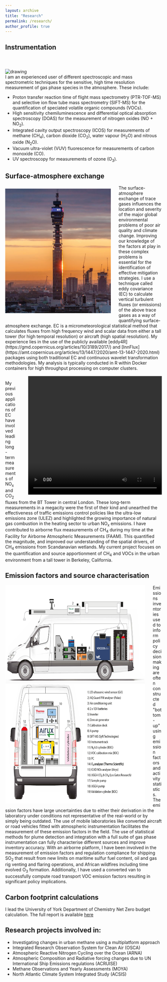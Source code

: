 ```yaml
---
layout: archive
title: "Research"
permalink: /research/
author_profile: true
---
```


## Instrumentation
<img src="/images/instruments-qual.png" alt="drawing" width="530" style="float: right; padding-left: 25px; padding-top: 40px" />

I am an experienced user of different spectroscopic and mass spectrometric techniques for the sensitive, high time resolution measurement of gas phase species in the atmosphere. These include:

* Proton transfer reaction time of flight mass spectrometry (PTR-TOF-MS) and selective ion flow tube mass spectrometry (SIFT-MS) for the quantification of speciated volatile organic compounds (VOCs).
* High sensitivity chemiluminescence and differential optical absorption spectroscopy (DOAS) for the measurement of nitrogen oxides (NO + NO<sub>2</sub>).
* Integrated cavity output spectroscopy (ICOS) for measurements of methane (CH<sub>4</sub>), carbon dioxide (CO<sub>2</sub>), water vapour (H<sub>2</sub>O) and nitrous oxide (N<sub>2</sub>O).
* Vacuum ultra-violet (VUV) fluorescence for measurements of carbon monoxide (CO). 
* UV spectroscopy for measurements of ozone (O<sub>3</sub>). 

## Surface-atmosphere exchange

<img src="/images/bttwr.png" alt="drawing" width="340" height ="400" style="float: left; padding-right: 25px; padding-bottom: 20px; padding-top: 10px;"/>
The surface-atmosphere exchange of trace gases influences the location and severity of the major global environmental problems of poor air quality and climate change. Improving our knowledge of the factors at play in these complex problems is essential for the identification of effective mitigation strategies. I use a technique called eddy covariance (EC) to calculate vertical turbulent fluxes (or emissions) of the above trace gases as a way of quantifying surface-atmosphere exchange. EC is a micrometeorological statistical method that calculates fluxes from high frequency wind and scalar data from either a tall tower (for high temporal resolution) or aircraft (high spatial resolution). My experience lies in the use of the publicly available [eddy4R](https://gmd.copernicus.org/articles/10/3189/2017/) and [InnFlux](https://amt.copernicus.org/articles/13/1447/2020/amt-13-1447-2020.html) packages using both traditional EC and continuous wavelet transformation methodologies. My analysis is typically conducted in R within Docker containers for high throughput processing on computer clusters. 
<br/><br/>

<video width="430" height="380" style = "float: right; padding-left: 40px;" controls>
  <source src="/images/wetland3.mp4" type="video/mp4">
</video>

My previous applications of EC have involved leading long-term measurements of NO<sub>x</sub> and CO<sub>2</sub> fluxes from the BT Tower in central London. These long-term measurements in a megacity were the first of their kind and unearthed the effectiveness of traffic emissions control policies like the ultra-low emissions zone (ULEZ) and highlighted the growing importance of natural gas combustion in the heating sector to urban NO<sub>x</sub> emissions. I have contributed to airborne flux measurements of CH<sub>4</sub> during my time at the Facility for Airborne Atmospheric Measurements (FAAM). This quantified the magnitude, and improved our understanding of the spatial drivers, of CH<sub>4</sub> emissions from Scandanavian wetlands. My current project focuses on the quantification and source apportionment of CH<sub>4</sub> and VOCs in the urban environment from a tall tower in Berkeley, California. 

## Emission factors and source characterisation
<img src="/images/wasp.png" alt="drawing" width="450" height ="700" style="float: left; padding-right: 25px;"/>

Emissions inventories used to inform policy decision making are often constructed "bottom-up" using emission factors and activity statistics. The emission factors have large uncertainties due to either their derivation in the laboratory under conditions not representative of the real-world or by simply being outdated. The use of mobile laboratories like converted aircraft or road vehicles fitted with atmospheric instrumentation facilitates the measurement of these emission factors in the field. The use of statistical methods for plume detection and integration with a full suite of gas phase instrumentation can fully characterise different sources and improve inventory accuracy. With an airborne platform, I have been involved in the measurement of emission factors and regulation compliance for shipping SO<sub>2</sub> that result from new limits on maritime sulfur fuel content, oil and gas rig venting and flaring operations, and African wildfires including time evolved O<sub>3</sub> formation. Additionally, I have used a converted van to successfully compute road transport VOC emission factors resulting in significant policy implications. 

## Carbon footprint calculations

I lead the University of York Department of Chemistry Net Zero budget calculation. The full report is available <a href="/netzero_report.html" title="Net Zero">here</a>

## Research projects involved in:
* Investigating changes in urban methane using a multiplatform approach
* Integrated Research Observation System for Clean Air (OSCA)
* Atmospheric Reactive Nitrogen Cycling over the Ocean (ARNA)
* Atmospheric Composition and Radiative forcing changes due to UN International Ship Emissions regulations (ACRUISE)
* Methane Observations and Yearly Assessments (MOYA)
* North Atlantic Climate System Integrated Study (ACSIS) 


